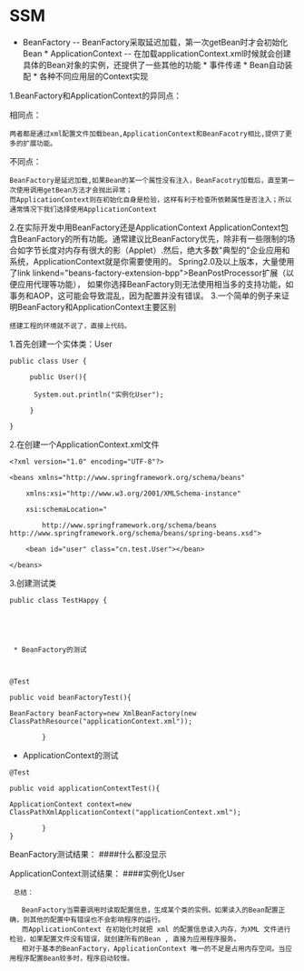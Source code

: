 # SSM

  * BeanFactory               -- BeanFactory采取延迟加载，第一次getBean时才会初始化Bean
        * ApplicationContext        -- 在加载applicationContext.xml时候就会创建具体的Bean对象的实例，还提供了一些其他的功能
            * 事件传递
            * Bean自动装配
            * 各种不同应用层的Context实现
            
            
            
1.BeanFactory和ApplicationContext的异同点： 

   相同点：

    两者都是通过xml配置文件加载bean,ApplicationContext和BeanFacotry相比,提供了更多的扩展功能。

   不同点：

    BeanFactory是延迟加载,如果Bean的某一个属性没有注入，BeanFacotry加载后，直至第一次使用调用getBean方法才会抛出异常；
    而ApplicationContext则在初始化自身是检验，这样有利于检查所依赖属性是否注入；所以通常情况下我们选择使用ApplicationContext

 2.在实际开发中用BeanFactory还是ApplicationContext
		  ApplicationContext包含BeanFactory的所有功能。通常建议比BeanFactory优先，除非有一些限制的场合如字节长度对内存有很大的影（Applet）.然后，绝大多数"典型的"企业应用和系统，ApplicationContext就是你需要使用的。
		  Spring2.0及以上版本，大量使用了link  linkend="beans-factory-extension-bpp">BeanPostProcessor扩展（以便应用代理等功能），
		  如果你选择BeanFactory则无法使用相当多的支持功能，如事务和AOP，这可能会导致混乱，因为配置并没有错误。
 3.一个简单的例子来证明BeanFactory和ApplicationContext主要区别

    搭建工程的环境就不说了，直接上代码。

1.首先创建一个实体类：User


```
public class User {

     public User(){

      System.out.println("实例化User");

     }

}
```
 

2.在创建一个ApplicationContext.xml文件


```
<?xml version="1.0" encoding="UTF-8"?>

<beans xmlns="http://www.springframework.org/schema/beans"

    xmlns:xsi="http://www.w3.org/2001/XMLSchema-instance"

    xsi:schemaLocation="

        http://www.springframework.org/schema/beans http://www.springframework.org/schema/beans/spring-beans.xsd">

    <bean id="user" class="cn.test.User"></bean>

</beans>
```
 

3.创建测试类
```
public class TestHappy {

 



 * BeanFactory的测试



@Test

public void beanFactoryTest(){

BeanFactory beanFactory=new XmlBeanFactory(new ClassPathResource("applicationContext.xml"));

		}
```
 

 



 * ApplicationContext的测试


```
@Test

public void applicationContextTest(){

ApplicationContext context=new ClassPathXmlApplicationContext("applicationContext.xml");

		}
} 

```

 

BeanFactory测试结果：
####什么都没显示

ApplicationContext测试结果：
####实例化User
 


 ` 总结：`

	   BeanFactory当需要调用时读取配置信息，生成某个类的实例。如果读入的Bean配置正确，则其他的配置中有错误也不会影响程序的运行。
	   而ApplicationContext 在初始化时就把 xml 的配置信息读入内存，为XML 文件进行检验，如果配置文件没有错误，就创建所有的Bean , 直接为应用程序服务。
	   相对于基本的BeanFactory，ApplicationContext 唯一的不足是占用内存空间。当应用程序配置Bean较多时，程序启动较慢。

